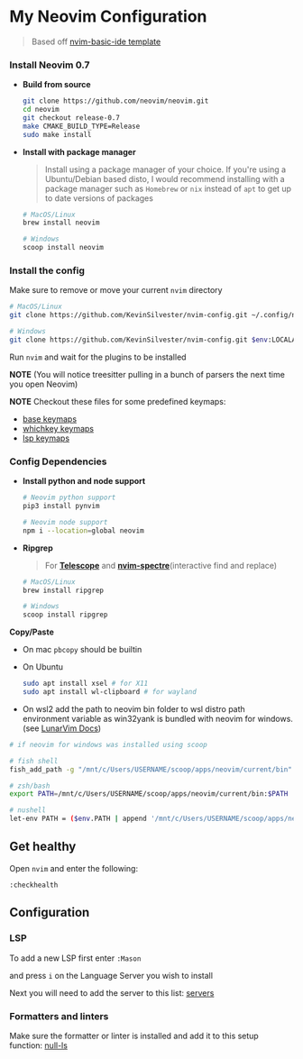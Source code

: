 # My Neovim Configuration

> Based off [nvim-basic-ide template](https://github.com/LunarVim/nvim-basic-ide)

### Install Neovim 0.7

- **Build from source**
   ```sh
   git clone https://github.com/neovim/neovim.git
   cd neovim
   git checkout release-0.7
   make CMAKE_BUILD_TYPE=Release
   sudo make install
   ```

- **Install with package manager**
   > Install using a package manager of your choice.
   > If you're using a Ubuntu/Debian based disto, I would recommend installing with a package
   > manager such as `Homebrew` or `nix` instead of `apt` to get up to date versions of packages
   ```sh
   # MacOS/Linux
   brew install neovim

   # Windows
   scoop install neovim
   ```

### Install the config

Make sure to remove or move your current `nvim` directory

```sh
# MacOS/Linux
git clone https://github.com/KevinSilvester/nvim-config.git ~/.config/nvim

# Windows
git clone https://github.com/KevinSilvester/nvim-config.git $env:LOCALAPPDATA\nvim
```

Run `nvim` and wait for the plugins to be installed

**NOTE** (You will notice treesitter pulling in a bunch of parsers the next time you open Neovim)

**NOTE** Checkout these files for some predefined keymaps:

- [base keymaps](https://github.com/LunarVim/nvim-basic-ide/blob/master/lua/user/keymaps.lua)
- [whichkey keymaps](https://github.com/KevinSilvester/nvim-config/blob/master/lua/user/whichkey.lua#L83)
- [lsp keymaps](https://github.com/KevinSilvester/nvim-config/blob/master/lua/user/lsp/handlers.lua#L54)

### Config Dependencies

- **Install python and node support**

   ```sh
   # Neovim python support
   pip3 install pynvim

   # Neovim node support
   npm i --location=global neovim
   ```

- **Ripgrep**
   > For [**Telescope**](https://github.com/nvim-telescope/telescope.nvim) and [**nvim-spectre**](https://github.com/KevinSilvester/nvim-spectre)(interactive find and replace)

   ```sh
   # MacOS/Linux
   brew install ripgrep

   # Windows
   scoop install ripgrep 
   ```

**Copy/Paste**
- On mac `pbcopy` should be builtin

- On Ubuntu

  ```sh
  sudo apt install xsel # for X11
  sudo apt install wl-clipboard # for wayland
  ```
- On wsl2 add the path to neovim bin folder to wsl distro path environment variable as win32yank is bundled with neovim for windows. (see [LunarVim Docs](https://www.lunarvim.org/01-installing.html#tips-for-wsl-2-users))
```sh
# if neovim for windows was installed using scoop

# fish shell
fish_add_path -g "/mnt/c/Users/USERNAME/scoop/apps/neovim/current/bin"

# zsh/bash
export PATH=/mnt/c/Users/USERNAME/scoop/apps/neovim/current/bin:$PATH

# nushell
let-env PATH = ($env.PATH | append '/mnt/c/Users/USERNAME/scoop/apps/neovim/current/bin')
```

## Get healthy

Open `nvim` and enter the following:

```
:checkhealth
```

## Configuration

### LSP

To add a new LSP first enter `:Mason`

and press `i` on the Language Server you wish to install

Next you will need to add the server to this list: [servers](https://github.com/KevinSilvester/nvim-config/blob/master/lua/user/lsp/mason.lua#L16)

### Formatters and linters

Make sure the formatter or linter is installed and add it to this setup function: [null-ls](https://github.com/KevinSilvester/nvim-config/blob/master/lua/user/lsp/null-ls.lua#L12)

